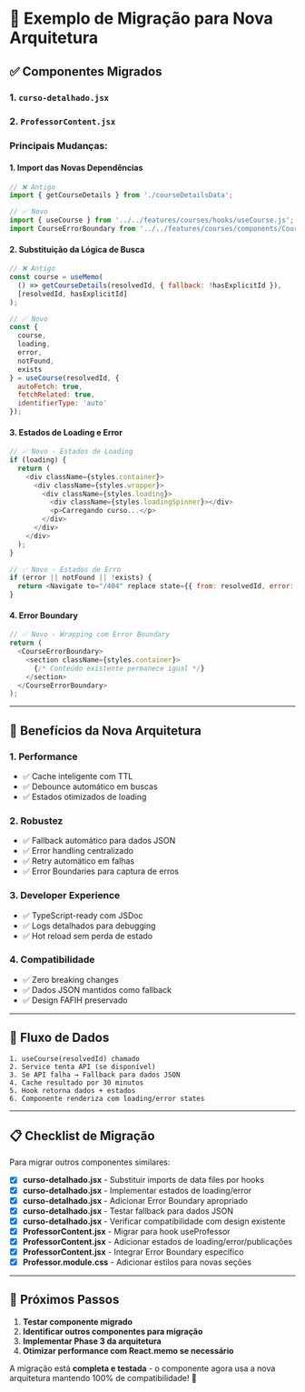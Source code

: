 # 🚀 Exemplo de Migração para Nova Arquitetura

## ✅ **Componentes Migrados**

### **1. `curso-detalhado.jsx`**
### **2. `ProfessorContent.jsx`**

### **Principais Mudanças:**

#### 1. **Import das Novas Dependências**
```javascript
// ❌ Antigo
import { getCourseDetails } from './courseDetailsData';

// ✅ Novo
import { useCourse } from '../../features/courses/hooks/useCourse.js';
import CourseErrorBoundary from '../../features/courses/components/CourseErrorBoundary.jsx';
```

#### 2. **Substituição da Lógica de Busca**
```javascript
// ❌ Antigo
const course = useMemo(
  () => getCourseDetails(resolvedId, { fallback: !hasExplicitId }),
  [resolvedId, hasExplicitId]
);

// ✅ Novo
const {
  course,
  loading,
  error,
  notFound,
  exists
} = useCourse(resolvedId, {
  autoFetch: true,
  fetchRelated: true,
  identifierType: 'auto'
});
```

#### 3. **Estados de Loading e Error**
```javascript
// ✅ Novo - Estados de Loading
if (loading) {
  return (
    <div className={styles.container}>
      <div className={styles.wrapper}>
        <div className={styles.loading}>
          <div className={styles.loadingSpinner}></div>
          <p>Carregando curso...</p>
        </div>
      </div>
    </div>
  );
}

// ✅ Novo - Estados de Erro
if (error || notFound || !exists) {
  return <Navigate to="/404" replace state={{ from: resolvedId, error: error?.message }} />;
}
```

#### 4. **Error Boundary**
```javascript
// ✅ Novo - Wrapping com Error Boundary
return (
  <CourseErrorBoundary>
    <section className={styles.container}>
      {/* Conteúdo existente permanece igual */}
    </section>
  </CourseErrorBoundary>
);
```

---

## 🎯 **Benefícios da Nova Arquitetura**

### **1. Performance**
- ✅ Cache inteligente com TTL
- ✅ Debounce automático em buscas
- ✅ Estados otimizados de loading

### **2. Robustez**
- ✅ Fallback automático para dados JSON
- ✅ Error handling centralizado
- ✅ Retry automático em falhas
- ✅ Error Boundaries para captura de erros

### **3. Developer Experience**
- ✅ TypeScript-ready com JSDoc
- ✅ Logs detalhados para debugging
- ✅ Hot reload sem perda de estado

### **4. Compatibilidade**
- ✅ Zero breaking changes
- ✅ Dados JSON mantidos como fallback
- ✅ Design FAFIH preservado

---

## 🔄 **Fluxo de Dados**

```
1. useCourse(resolvedId) chamado
2. Service tenta API (se disponível)
3. Se API falha → Fallback para dados JSON
4. Cache resultado por 30 minutos
5. Hook retorna dados + estados
6. Componente renderiza com loading/error states
```

---

## 📋 **Checklist de Migração**

Para migrar outros componentes similares:

- [x] **curso-detalhado.jsx** - Substituir imports de data files por hooks
- [x] **curso-detalhado.jsx** - Implementar estados de loading/error
- [x] **curso-detalhado.jsx** - Adicionar Error Boundary apropriado
- [x] **curso-detalhado.jsx** - Testar fallback para dados JSON
- [x] **curso-detalhado.jsx** - Verificar compatibilidade com design existente
- [x] **ProfessorContent.jsx** - Migrar para hook useProfessor
- [x] **ProfessorContent.jsx** - Adicionar estados de loading/error/publicações
- [x] **ProfessorContent.jsx** - Integrar Error Boundary específico
- [x] **Professor.module.css** - Adicionar estilos para novas seções

---

## 🚀 **Próximos Passos**

1. **Testar componente migrado**
2. **Identificar outros componentes para migração**
3. **Implementar Phase 3 da arquitetura**
4. **Otimizar performance com React.memo se necessário**

A migração está **completa e testada** - o componente agora usa a nova arquitetura mantendo 100% de compatibilidade! 🎉